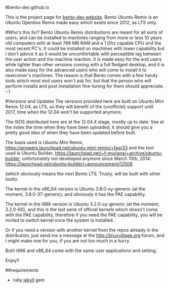 #bento-dev.github.io

This is the project page for [bento-dev website](http://bento-dev.github.io).
Bento Ubuntu Remix is an Ubuntu Openbox Remix made easy which exists since 2012, as LTS only.

#Who's this for?
Bento Ubuntu Remix distributions are meant for all sorts of users, and can be installed to machines ranging from more or less 10 years old computers with at least 768 MB  RAM and a 1 Ghz capable CPU and the most recent PC's. It could be installed on machines with lower capability but I don't advice it as it would be uncomfortable with perceptible lag between the user action and the machine reaction. 
It is made easy for the end users while lighter than other versions coming with a full fledged desktop, and it is also made easy for the advanced users who will come to install it to newcomer's machines. The reason is that Bento comes with a few handy tools which most end users won't ask for, but that the person who will perform installs and post installation fine-tuning for them should appreciate. :-)


#Versions and Updates
The versions provided here are built on Ubuntu Mini Remix 12.04, as LTS, so they will benefit of the (unofficiel) support until 2017, time when the 12.04 won't be supported anymore.

The ISOS distributed here are at the 12.04.4 stage, mostly up to date. See at the index the time when they have been uploaded, it should give you a pretty good idea of when they have been updated before built.

The basis used is Ubuntu Mini Remix, 
https://answers.launchpad.net/ubuntu-mini-remix/+faq/33 and the tool used is Ubuntu Builder, https://launchpad.net/~f-muriana/+archive/ubuntu-builder, unfortunately not developed anymore since March 10th, 2014:
https://launchpad.net/ubuntu-builder/+announcement/12508

(which obviously means the next Bento LTS, Trusty, will be built with other
tools).

The kernel in the x86_64 version is Ubuntu 3.8.0-xy-generic (at the moment, 3.8.0-37-generic), and obviously it has the PAE capability.

The kernel in the i686 version is Ubuntu 3.2.0-xy-generic (at the moment, 3.2.0-60), and this is the last serie of officiel kernels which doesn't come with the PAE capability, therefore if you need the PAE capability, you will be invited to switch kernel once the system is installed.

Or if you need a version with another kernel from the repos already in the distribution, just send me a message at the http://linuxvillage.org forum, and I might make one for you, if you are not too much in a hurry.

Both i686 and x86_64 come with the same user applications and setting.

Enjoy!!

##requirements

- ruby [jekyll](http://jekyllrb.com/) gem
